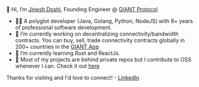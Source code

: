 👋 Hi, I’m [Jinesh Doshi](https://github.com/jineshdoshi), Founding Engineer @ [GIANT Protocol](https://giantprotocol.org)

- 🧑‍💻  A polyglot developer (Java, Golang, Python, NodeJS) with 8+ years of professional software development.
- 🔭  I’m currently working on decentralizing connectivity/bandwidth contracts. You can buy, sell, trade connectivity contracts globally in 200+ countries in the [GIANT App](https://giant.app.link/jineshdoshi-github-readme)
- 🌱  I’m currently learning Rust and ReactJs.
- 🫶  Most of my projects are behind private repos but I contribute to OSS whenever I can. Check it out [here](https://github.com/jineshdoshi?tab=repositories&q=&type=public&language=&sort=stargazers)

Thanks for visiting and I'd love to connect! - [LinkedIn](https://www.linkedin.com/in/jineshdoshi2610)


<!--
**jineshdoshi/jineshdoshi** is a ✨ _special_ ✨ repository because its `README.md` (this file) appears on your GitHub profile.

![](https://komarev.com/ghpvc/?username=jineshdoshi) 

-->
